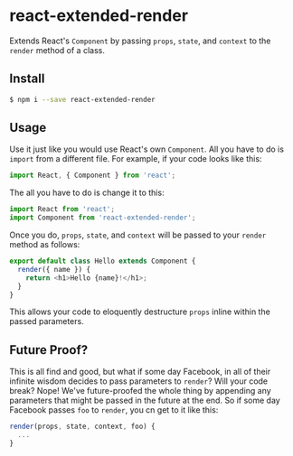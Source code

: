 # react-extended-render

Extends React's `Component` by passing `props`, `state`, and `context` to the `render` method of a class.

## Install
```bash
$ npm i --save react-extended-render
```

## Usage

Use it just like you would use React's own `Component`. All you have to do is `import` from a different file.
For example, if your code looks like this:
```js
import React, { Component } from 'react';
```
The all you have to do is change it to this:
```js
import React from 'react';
import Component from 'react-extended-render';
```

Once you do, `props`, `state`, and `context` will be passed to your `render` method as follows:
```js
export default class Hello extends Component {
  render({ name }) {
    return <h1>Hello {name}!</h1>;
  }
}
```

This allows your code to eloquently destructure `props` inline within the passed parameters.

## Future Proof?

This is all find and good, but what if some day Facebook, in all of their infinite wisdom decides to pass parameters to `render`?
Will your code break? Nope! We've future-proofed the whole thing by appending any parameters that might be passed in the future at the end.
So if some day Facebook passes `foo` to `render`, you cn get to it like this:
```js
render(props, state, context, foo) {
  ...
}
```
